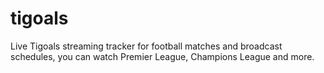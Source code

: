 # tigoals
Live Tigoals streaming tracker for football matches and broadcast schedules, you can watch Premier League, Champions League and more.
